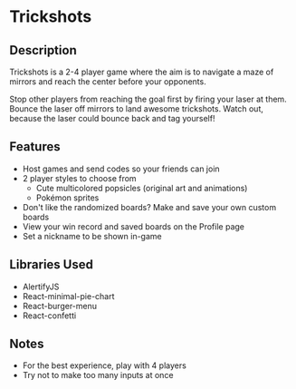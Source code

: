 # Trickshots

## Description

Trickshots is a 2-4 player game where the aim is to navigate a maze of mirrors and reach the center before your opponents.

Stop other players from reaching the goal first by firing your laser at them. Bounce the laser off mirrors to land awesome trickshots. Watch out, because the laser could bounce back and tag yourself!

## Features

- Host games and send codes so your friends can join
- 2 player styles to choose from
  - Cute multicolored popsicles (original art and animations)
  - Pokémon sprites
- Don't like the randomized boards? Make and save your own custom boards
- View your win record and saved boards on the Profile page
- Set a nickname to be shown in-game

## Libraries Used

- AlertifyJS
- React-minimal-pie-chart
- React-burger-menu
- React-confetti

## Notes

- For the best experience, play with 4 players
- Try not to make too many inputs at once